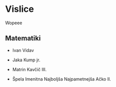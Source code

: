 # Vislice
Wopeee

## Matematiki

- Ivan Vidav

- Jaka Kump jr.

- Matrin Kavčič III.

- Špela Imenitna Najboljša Najpametnejša Ačko II.